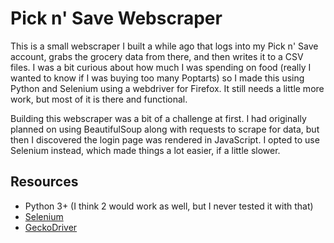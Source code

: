 # Pick n' Save Webscraper
This is a small webscraper I built a while ago that logs into my Pick n' Save account, grabs the grocery data from there, and then writes it to a CSV files. I was a bit curious about how much I was spending on food (really I wanted to know if I was buying too many Poptarts) so I made this using Python and Selenium using a webdriver for Firefox. It still needs a little more work, but most of it is there and functional.

Building this webscraper was a bit of a challenge at first. I had originally planned on using BeautifulSoup along with requests to scrape for data, but then I discovered the login page was rendered in JavaScript. I opted to use Selenium instead, which made things a lot easier, if a little slower.

## Resources
* Python 3+ (I think 2 would work as well, but I never tested it with that)
* [Selenium](https://www.seleniumhq.org/)
* [GeckoDriver](https://github.com/mozilla/geckodriver/)
